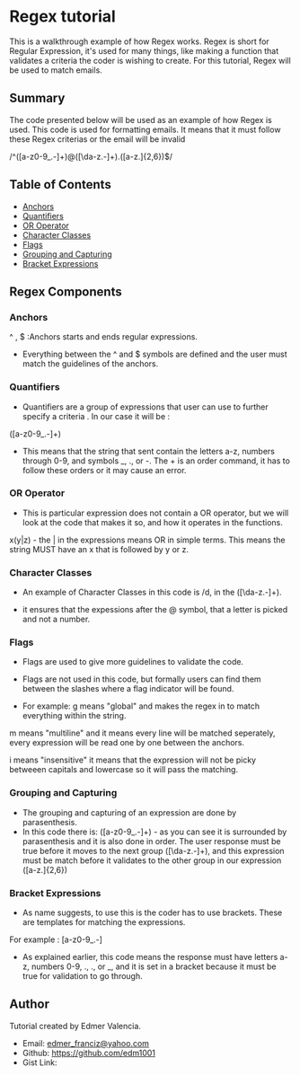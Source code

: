# Regex tutorial

This is a walkthrough example of how Regex works. Regex is short for Regular Expression, it's used for many things, like making a function that validates a criteria the coder is wishing to create. For this tutorial, Regex will be used to match emails. 
## Summary
The code presented below will be used as an example of how Regex is used. This code is used for formatting emails. It means that it must follow these Regex criterias or the email will be invalid

/^([a-z0-9_\.-]+)@([\da-z\.-]+)\.([a-z\.]{2,6})$/
## Table of Contents

- [Anchors](#anchors)
- [Quantifiers](#quantifiers)
- [OR Operator](#or-operator)
- [Character Classes](#character-classes)
- [Flags](#flags)
- [Grouping and Capturing](#grouping-and-capturing)
- [Bracket Expressions](#bracket-expressions)

## Regex Components

### Anchors
^ , $  :Anchors starts and ends regular expressions.
 - Everything between the ^ and $ symbols are defined and the user must match the guidelines of the anchors. 
### Quantifiers
- Quantifiers are a group of expressions that user can use to  further specify a criteria . In our case it will be :

([a-z0-9_\.-]+)

- This means that the string that sent contain the letters a-z, numbers through 0-9, and symbols _, .,  or -. The + is an order command, it has to follow these orders or it may cause an error.

### OR Operator
- This is particular expression does not contain a OR operator, but we will look at the code that makes it so, and how it operates in the functions.

x(y|z) - the | in the expressions means OR in simple terms. This means the string MUST have an x that is followed by y or z.

### Character Classes
- An example of Character Classes in this code is /d, in the ([\da-z\.-]+).

- it ensures that the expessions after the @ symbol, that a letter is picked and not a number.

### Flags
- Flags are used to give more guidelines to validate the code.

- Flags are not used in this code, but formally users can find them between the slashes where a flag indicator will be found. 

- For example:
 g means "global" and makes the regex in to match everything within the string.

 m means "multiline" and it means every line will be matched seperately, every expression will be read one by one between the anchors.

 i means "insensitive" it means that the expression will not be picky betweeen capitals and lowercase so it will pass the matching.

### Grouping and Capturing
- The grouping  and capturing of an expression are done by parasenthesis.
- In this code there is:
([a-z0-9_\.-]+) - as you can see it is surrounded by parasenthesis and it is also done in order. The user response must be true before it moves to the next group ([\da-z\.-]+), and this expression must be match before it validates to the other group in our expression ([a-z\.]{2,6}) 


### Bracket Expressions
- As name suggests, to use this is the coder has to use brackets. These are templates for matching the expressions.

For example :
[a-z0-9_\.-]
- As explained earlier, this code means the response must have letters a-z, numbers 0-9, ., ., or _, and it is set in a bracket because it must be true for validation to go through.

## Author
Tutorial created by Edmer Valencia.
- Email: edmer_franciz@yahoo.com
- Github:  https://github.com/edm1001
- Gist Link: 
